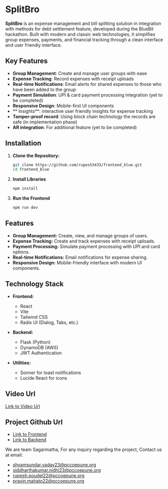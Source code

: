 # SplitBro 

**SplitBro** is an expense management and bill splitting solution in integration with methods for debt settlement feature, developed during the BlueBit hackathon. Built with modern and classic web technologies, it simplifies group expenses, payments, and financial tracking through a clean interface and user friendly interface.

## Key Features 

- **Group Management**: Create and manage user groups with ease
- **Expense Tracking**: Record expenses with receipt uploads
- **Real-time Notifications**: Email alerts for shared expenses to those who have been added to the group
- **Payment Simulation**: UPI & card payment processing integration (yet to be completed)
- **Responsive Design**: Mobile-first UI components
- ** Insights**: interactive user friendly insights for expense tracking
- **Tamper-proof record**: Using block chain technology the records are safe (in implementation phase)
- **AR integration**: For additional feature (yet to be completed)

## Installation

1. **Clone the Repository:**

   ```sh
   git clone https://github.com/rupesh3433/frontend_blue.git
   cd frontend_blue
   ```
2. **Install Libraries**
   ```sh
   npm install
   ```
3. **Run the Frontend**
   ```sh
   npm run dev
   ```

## Features

- **Group Management:** Create, view, and manage groups of users.
- **Expense Tracking:** Create and track expenses with receipt uploads.
- **Payment Processing:** Simulate payment processing with UPI and card options.
- **Real-time Notifications:** Email notifications for expense sharing.
- **Responsive Design:** Mobile-friendly interface with modern UI components.

## Technology Stack

- **Frontend:**  
  - React  
  - Vite  
  - Tailwind CSS  
  - Radix UI (Dialog, Tabs, etc.)
  
- **Backend:**  
  - Flask (Python)  
  - DynamoDB (AWS)  
  - JWT Authentication
    
- **Utilities:**  
  - Sonner for toast notifications  
  - Lucide React for icons

## Video Url
[Link to Video Url](https://drive.google.com/file/d/1VfvvrC9bY-PTc7TMtWM-yymD4IaiQeK5/view?usp=sharing)

## Project Github Url 
- [Link to Frontend](https://github.com/rupesh3433/frontend_blue)
- [Link to Backend](https://github.com/rupesh3433/backend_blue)

We are team Sagarmatha, For any inquiry regarding the project, Contact us at email: 
- shyamsundar.yadav23@pccoepune.org
- siddharthakumar.nidhi23@pccoepune.org
- rupesh.poudel22@pccoepune.org
- pravin.mahato22@pccoepune.org


